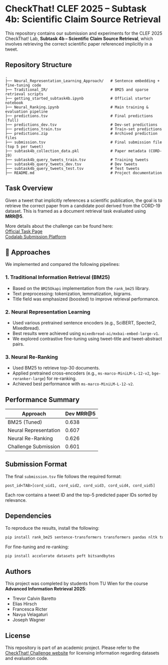 # CheckThat! CLEF 2025 – Subtask 4b: Scientific Claim Source Retrieval

This repository contains our submission and experiments for the CLEF 2025 CheckThat! Lab, **Subtask 4b – Scientific Claim Source Retrieval**, which involves retrieving the correct scientific paper referenced implicitly in a tweet.

## Repository Structure

```
.
├── Neural_Representation_Learning_Approach/   # Sentence embedding + fine-tuning code
├── Traditional_IR/                            # BM25 and sparse retrieval scripts
├── getting_started_subtask4b.ipynb            # Official starter notebook
├── Neural_Ranking.ipynb                       # Main training & evaluation pipeline
├── predictions.tsv                            # Final predictions (full)
├── predictions_dev.tsv                        # Dev-set predictions
├── predictions_train.tsv                      # Train-set predictions
├── predictions.zip                            # Archived prediction files
├── submission.tsv                             # Final submission file (top 5 per tweet)
├── subtask4b_collection_data.pkl              # Paper metadata (CORD-19)
├── subtask4b_query_tweets_train.tsv           # Training tweets
├── subtask4b_query_tweets_dev.tsv             # Dev tweets
├── subtask4b_query_tweets_test.tsv            # Test tweets
├── README.md                                  # Project documentation
```

## Task Overview

Given a tweet that implicitly references a scientific publication, the goal is to retrieve the correct paper from a candidate pool derived from the CORD-19 dataset. This is framed as a document retrieval task evaluated using **MRR@5**.

More details about the challenge can be found here:  
[Official Task Page](https://checkthat.gitlab.io/clef2025/task4/)  
[Codalab Submission Platform](https://codalab.lisn.upsaclay.fr/competitions/22359)

## 🚀 Approaches

We implemented and compared the following pipelines:

### 1. Traditional Information Retrieval (BM25)
- Based on the `BM25Okapi` implementation from the `rank_bm25` library.
- Text preprocessing: tokenization, lemmatization, bigrams.
- Title field was emphasized (boosted) to improve retrieval performance.

### 2. Neural Representation Learning
- Used various pretrained sentence encoders (e.g., SciBERT, Specter2, Mixedbread).
- Best results were achieved using `mixedbread-ai/mxbai-embed-large-v1`.
- We explored contrastive fine-tuning using tweet-title and tweet-abstract pairs.

### 3. Neural Re-Ranking
- Used BM25 to retrieve top-30 documents.
- Applied pretrained cross-encoders (e.g., `ms-marco-MiniLM-L-12-v2`, `bge-reranker-large`) for re-ranking.
- Achieved best performance with `ms-marco-MiniLM-L-12-v2`.

## Performance Summary

| Approach                  | Dev MRR@5 |
|--------------------------|-----------|
| BM25 (Tuned)             | 0.638     |
| Neural Representation    | 0.607     |
| Neural Re-Ranking        | 0.626     |
| Challenge Submission     | 0.601     |

## Submission Format

The final `submission.tsv` file follows the required format:

```
post_id<TAB>[cord_uid1, cord_uid2, cord_uid3, cord_uid4, cord_uid5]
```

Each row contains a tweet ID and the top-5 predicted paper IDs sorted by relevance.

## Dependencies

To reproduce the results, install the following:

```bash
pip install rank_bm25 sentence-transformers transformers pandas nltk tqdm
```

For fine-tuning and re-ranking:
```bash
pip install accelerate datasets peft bitsandbytes
```

## Authors

This project was completed by students from TU Wien for the course **Advanced Information Retrieval 2025**:

- Trevor Calvin Baretto  
- Elias Hirsch  
- Francesca Ricter  
- Navya Velagaturi  
- Joseph Wagner  

## License

This repository is part of an academic project. Please refer to the [CheckThat! Challenge website](https://checkthat.gitlab.io/clef2025/task4/) for licensing information regarding datasets and evaluation code.

